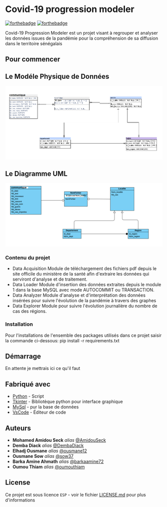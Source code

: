 # Covid-19 progression modeler

[![forthebadge](http://forthebadge.com/images/badges/built-with-love.svg)](http://forthebadge.com)  [![forthebadge](http://forthebadge.com/images/badges/powered-by-electricity.svg)](http://forthebadge.com)

Covid-19 Progression Modeler est un projet visant à regrouper et analyser les données issues de la pandémie pour la compréhension de sa diffusion dans le territoire sénégalais

## Pour commencer

## Le Modéle Physique de Données
![alt text](https://github.com/AmidouSeck/Covid-19-Project/blob/dec813d478c0fb1beacdbf2080aa48b389e7508a/mpd.PNG?raw=true)

## Le Diagramme UML
![alt text](https://github.com/AmidouSeck/Covid-19-Project/blob/dec813d478c0fb1beacdbf2080aa48b389e7508a/diagramme_uml.PNG?raw=true)

### Contenu du projet


- Data Acquisition
  Module de téléchargement des fichiers pdf depuis le site officile du ministère de la santé afin d'extraire les données qui serviront d'analyse et de traitement.
- Data Loader
  Module d'insertion des données extraites depuis le module 1 dans la base MySQL avec mode AUTOCOMMIT ou TRANSACTION.
- Data Analyzer
Module d'analyse et d'interprétation des données insérées pour suivre l'évolution de la pandémie à travers des graphes
- Data Explorer
  Module pour suivre l'évolution journalière du nombre de cas des régions.

### Installation

Pour l'installations de l'ensemble des packages utilisés dans ce projet saisir la commande ci-dessous:
pip install -r requirements.txt

## Démarrage

En attente je mettrais ici ce qu'il faut

## Fabriqué avec

* [Python](https://www.python.org/) - Script
* [Tkinter](https://docs.python.org/3/library/tkinter.html) - Bibliotèque python pour interface graphique
* [MySql](https://www.mysql.com/fr/) - pur la base de données
* [VsCode](https://code.visualstudio.com/) - Éditeur de code


## Auteurs

* **Mohamed Amidou Seck** _alias_ [@AmidouSeck](https://github.com/AmidouSeck)
* **Demba Diack** _alias_ [@DembaDiack](https://github.com/DembaDiack)
* **Elhadj Ousmane** _alias_ [@ousmane12](https://github.com/ousmane12)
* **Ousmane Sow** _alias_ [@sow37](https://github.com/sow37)
* **Barka Amine Ahmath** _alias_ [@barkaamine72](https://github.com/barkaamine72)
* **Oumou Thiam** _alias_ [@oumouthiam](https://github.com/oumouthiam)

## License

Ce projet est sous licence ``ESP`` - voir le fichier [LICENSE.md](LICENSE.md) pour plus d'informations

